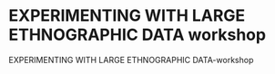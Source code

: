 # EXPERIMENTING WITH LARGE ETHNOGRAPHIC DATA workshop
EXPERIMENTING WITH LARGE ETHNOGRAPHIC DATA-workshop
